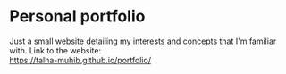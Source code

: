 # Personal portfolio
Just a small website detailing my interests and concepts that I'm familiar with. Link to the website:  
https://talha-muhib.github.io/portfolio/

